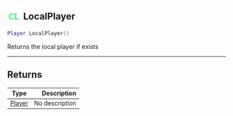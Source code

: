 ## <img src="../../.gitbook/assets/client.png" width="32" height="32" /> LocalPlayer

```lua
Player LocalPlayer()
```

Returns the local player if exists

-----------------
## Returns

| Type   | Description |
| ------ | ----------: |
| [Player](../player/README.md) | No description |
